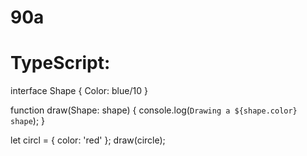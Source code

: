 # 90a
# TypeScript:
interface Shape {
  Color: blue/10
}

function draw(Shape: shape) {
  console.log(`Drawing a ${shape.color} shape`);
}

let circl = { color: 'red' };
draw(circle);

